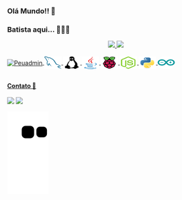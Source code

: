 ### Olá Mundo!! 👋

### Batista aqui... 👨🏼‍💻
<div align="center">
  <a href="https://github.com/PeBatista">
  <img height="180em" src="https://github-readme-stats.vercel.app/api?username=PeBatista&show_icons=true&theme=dracula&include_all_commits=true&count_private=true"/>
  <img height="180em" src="https://github-readme-stats.vercel.app/api/top-langs/?username=PeBatista&layout=compact&langs_count=7&theme=dracula"/>
</div>

<div style="display: inline_block"><br> 
  <img align="center" alt="Peuadmin" height="30" width="40" src="https://1.bp.blogspot.com/-qW38eq6RqE0/XQ5z-ijunSI/AAAAAAAAJEk/QXaT1sC3JLw5kT9TxXGz1Dv8vfnVnsxsQCLcBGAs/s1600/Cisco%2BIOS.PNG">
  <img align="center" alt="Peuadmin" height="30" width="40" src="https://github.com/devicons/devicon/blob/master/icons/mysql/mysql-original.svg">
  <img align="center" alt="Peuadmin" height="30" width="40" src="https://raw.githubusercontent.com/devicons/devicon/1119b9f84c0290e0f0b38982099a2bd027a48bf1/icons/linux/linux-plain.svg">
  <img align="center" alt="Peuadmin" height="30" width="40" src="https://github.com/devicons/devicon/blob/master/icons/java/java-original.svg">
  <img align="center" alt="Peuadmin" height="30" width="40" src="https://github.com/devicons/devicon/blob/master/icons/raspberrypi/raspberrypi-original.svg">
  <img align="center" alt="Peuadmin" height="30" width="40" src="https://github.com/devicons/devicon/blob/master/icons/nodejs/nodejs-plain.svg">  
  <img align="center" alt="Peuadmin" height="30" width="40" src="https://raw.githubusercontent.com/devicons/devicon/master/icons/python/python-original.svg">
  <img align="center" alt="Peuadmin" height="30" width="40" src="https://github.com/devicons/devicon/blob/master/icons/arduino/arduino-original.svg" height="150" style="border-radius:50px;" src="https://media.discordapp.net/attachments/639956127056134178/890373478988013628/Publicacoes_Instagram_1_1.png?width=676&height=676">
</div>
  
  ##
 #### Contato 💬
<div> 
  <a href = "mailto:contatopedrobatista242526@gmail.com"><img src="https://img.shields.io/badge/-Gmail-%23333?style=for-the-badge&logo=gmail&logoColor=white" target="_blank"></a>
  <a href="linkedin.com/in/perfil-pedro-batista-t%C3%A9cnico/" target="_blank"><img src="https://img.shields.io/badge/-LinkedIn-%230077B5?style=for-the-badge&logo=linkedin&logoColor=white" target="_blank"></a> 
 
  ![Snake animation](https://github.com/rafaballerini/rafaballerini/blob/output/github-contribution-grid-snake.svg)
 
</div>
